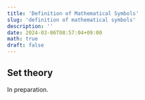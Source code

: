 ```yaml
---
title: 'Definition of Mathematical Symbols'
slug: 'definition of mathematical symbols'
description: ''
date: 2024-03-06T08:57:04+09:00
math: true
draft: false
---
```


## Set theory

In preparation.



